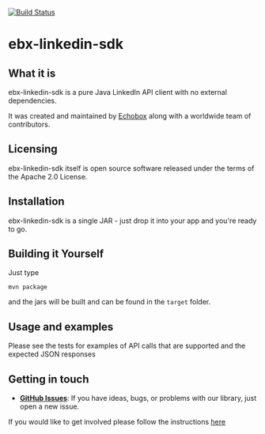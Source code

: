 [![Build Status](https://travis-ci.org/ebx/ebx-linkedin-sdk.svg?branch=master)](https://travis-ci.org/ebx/ebx-linkedin-sdk)

# ebx-linkedin-sdk

## What it is

ebx-linkedin-sdk is a pure Java LinkedIn API client with no external dependencies.

It was created and maintained by [Echobox](http://echobox.com) along with a worldwide team of contributors.

## Licensing

ebx-linkedin-sdk itself is open source software released under the terms of the Apache 2.0 License.

## Installation

ebx-linkedin-sdk is a single JAR - just drop it into your app and you're ready to go.

## Building it Yourself

Just type

    mvn package
    
and the jars will be built and can be found in the `target` folder. 

## Usage and examples

Please see the tests for examples of API calls that are supported and the expected JSON responses

## Getting in touch

* **[GitHub Issues](https://github.com/ebx/ebx-linkedin-sdk/issues/new)**: If you have ideas, bugs, or problems with our library, just open a new issue.

If you would like to get involved please follow the instructions [here](https://github.com/ebx/ebx-linkedin-sdk/tree/master/CONTRIBUTING.md)
